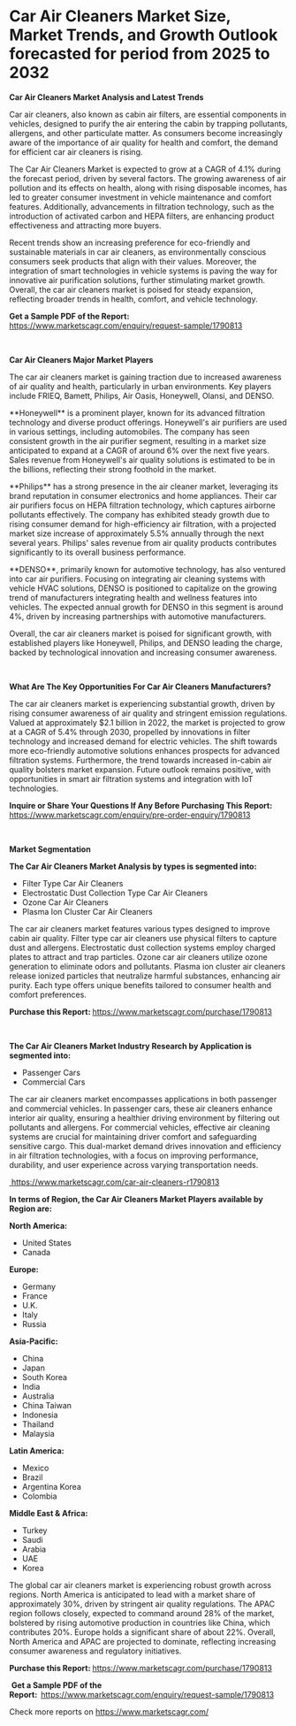 <p><h1>Car Air Cleaners Market Size, Market Trends, and Growth Outlook forecasted for period from 2025 to 2032</h1></p><p><strong>Car Air Cleaners Market Analysis and Latest Trends</strong></p>
<p><p>Car air cleaners, also known as cabin air filters, are essential components in vehicles, designed to purify the air entering the cabin by trapping pollutants, allergens, and other particulate matter. As consumers become increasingly aware of the importance of air quality for health and comfort, the demand for efficient car air cleaners is rising.</p><p>The Car Air Cleaners Market is expected to grow at a CAGR of 4.1% during the forecast period, driven by several factors. The growing awareness of air pollution and its effects on health, along with rising disposable incomes, has led to greater consumer investment in vehicle maintenance and comfort features. Additionally, advancements in filtration technology, such as the introduction of activated carbon and HEPA filters, are enhancing product effectiveness and attracting more buyers.</p><p>Recent trends show an increasing preference for eco-friendly and sustainable materials in car air cleaners, as environmentally conscious consumers seek products that align with their values. Moreover, the integration of smart technologies in vehicle systems is paving the way for innovative air purification solutions, further stimulating market growth. Overall, the car air cleaners market is poised for steady expansion, reflecting broader trends in health, comfort, and vehicle technology.</p></p>
<p><strong>Get a Sample PDF of the Report:&nbsp;</strong> <a href="https://www.marketscagr.com/enquiry/request-sample/1790813?utm_campaign=3575&utm_medium=2&utm_source=Github&utm_content=ia&utm_term=30032025&utm_id=car-air-cleaners">https://www.marketscagr.com/enquiry/request-sample/1790813</a></p>
<p>&nbsp;</p>
<p><strong>Car Air Cleaners Major Market Players</strong></p>
<p><p>The car air cleaners market is gaining traction due to increased awareness of air quality and health, particularly in urban environments. Key players include FRIEQ, Bamett, Philips, Air Oasis, Honeywell, Olansi, and DENSO.</p><p>**Honeywell** is a prominent player, known for its advanced filtration technology and diverse product offerings. Honeywell's air purifiers are used in various settings, including automobiles. The company has seen consistent growth in the air purifier segment, resulting in a market size anticipated to expand at a CAGR of around 6% over the next five years. Sales revenue from Honeywell's air quality solutions is estimated to be in the billions, reflecting their strong foothold in the market.</p><p>**Philips** has a strong presence in the air cleaner market, leveraging its brand reputation in consumer electronics and home appliances. Their car air purifiers focus on HEPA filtration technology, which captures airborne pollutants effectively. The company has exhibited steady growth due to rising consumer demand for high-efficiency air filtration, with a projected market size increase of approximately 5.5% annually through the next several years. Philips' sales revenue from air quality products contributes significantly to its overall business performance.</p><p>**DENSO**, primarily known for automotive technology, has also ventured into car air purifiers. Focusing on integrating air cleaning systems with vehicle HVAC solutions, DENSO is positioned to capitalize on the growing trend of manufacturers integrating health and wellness features into vehicles. The expected annual growth for DENSO in this segment is around 4%, driven by increasing partnerships with automotive manufacturers.</p><p>Overall, the car air cleaners market is poised for significant growth, with established players like Honeywell, Philips, and DENSO leading the charge, backed by technological innovation and increasing consumer awareness.</p></p>
<p>&nbsp;</p>
<p><strong>What Are The Key Opportunities For Car Air Cleaners Manufacturers?</strong></p>
<p><p>The car air cleaners market is experiencing substantial growth, driven by rising consumer awareness of air quality and stringent emission regulations. Valued at approximately $2.1 billion in 2022, the market is projected to grow at a CAGR of 5.4% through 2030, propelled by innovations in filter technology and increased demand for electric vehicles. The shift towards more eco-friendly automotive solutions enhances prospects for advanced filtration systems. Furthermore, the trend towards increased in-cabin air quality bolsters market expansion. Future outlook remains positive, with opportunities in smart air filtration systems and integration with IoT technologies.</p></p>
<p><strong>Inquire or Share Your Questions If Any Before Purchasing This Report:</strong> <a href="https://www.marketscagr.com/enquiry/pre-order-enquiry/1790813?utm_campaign=3575&utm_medium=2&utm_source=Github&utm_content=ia&utm_term=30032025&utm_id=car-air-cleaners">https://www.marketscagr.com/enquiry/pre-order-enquiry/1790813</a></p>
<p>&nbsp;</p>
<p><strong>Market Segmentation</strong></p>
<p><strong>The Car Air Cleaners Market Analysis by types is segmented into:</strong></p>
<p><ul><li>Filter Type Car Air Cleaners</li><li>Electrostatic Dust Collection Type Car Air Cleaners</li><li>Ozone Car Air Cleaners</li><li>Plasma Ion Cluster Car Air Cleaners</li></ul></p>
<p><p>The car air cleaners market features various types designed to improve cabin air quality. Filter type car air cleaners use physical filters to capture dust and allergens. Electrostatic dust collection systems employ charged plates to attract and trap particles. Ozone car air cleaners utilize ozone generation to eliminate odors and pollutants. Plasma ion cluster air cleaners release ionized particles that neutralize harmful substances, enhancing air purity. Each type offers unique benefits tailored to consumer health and comfort preferences.</p></p>
<p><strong>Purchase this Report:&nbsp;</strong><a href="https://www.marketscagr.com/purchase/1790813?utm_campaign=3575&utm_medium=2&utm_source=Github&utm_content=ia&utm_term=30032025&utm_id=car-air-cleaners">https://www.marketscagr.com/purchase/1790813</a></p>
<p>&nbsp;</p>
<p><strong>The Car Air Cleaners Market Industry Research by Application is segmented into:</strong></p>
<p><ul><li>Passenger Cars</li><li>Commercial Cars</li></ul></p>
<p><p>The car air cleaners market encompasses applications in both passenger and commercial vehicles. In passenger cars, these air cleaners enhance interior air quality, ensuring a healthier driving environment by filtering out pollutants and allergens. For commercial vehicles, effective air cleaning systems are crucial for maintaining driver comfort and safeguarding sensitive cargo. This dual-market demand drives innovation and efficiency in air filtration technologies, with a focus on improving performance, durability, and user experience across varying transportation needs.</p></p>
<p><a href="https://www.marketscagr.com/car-air-cleaners-r1790813?utm_campaign=3575&utm_medium=2&utm_source=Github&utm_content=ia&utm_term=30032025&utm_id=car-air-cleaners">&nbsp;https://www.marketscagr.com/car-air-cleaners-r1790813</a></p>
<p><strong>In terms of Region, the Car Air Cleaners Market Players available by Region are:</strong></p>
<p>
    <p> <strong> North America: </strong>
        <ul>
            <li>United States</li>
            <li>Canada</li>
        </ul>
        </p> 
    <p> <strong> Europe: </strong>
        <ul>
            <li>Germany</li>
            <li>France</li>
            <li>U.K.</li>
            <li>Italy</li>
            <li>Russia</li>
        </ul>
        </p> 
    <p> <strong> Asia-Pacific: </strong>
        <ul>
            <li>China</li>
            <li>Japan</li>
            <li>South Korea</li>
            <li>India</li>
            <li>Australia</li>
            <li>China Taiwan</li>
            <li>Indonesia</li>
            <li>Thailand</li>
            <li>Malaysia</li>
        </ul>
        </p> 
    <p> <strong> Latin America: </strong>
        <ul>
            <li>Mexico</li>
            <li>Brazil</li>
            <li>Argentina Korea</li>
            <li>Colombia</li>
        </ul>
        </p> 
    <p> <strong> Middle East & Africa: </strong>
        <ul>
            <li>Turkey</li>
            <li>Saudi</li>
            <li>Arabia</li>
            <li>UAE</li>
            <li>Korea</li>
        </ul>
    </p>
    </p>
<p><p>The global car air cleaners market is experiencing robust growth across regions. North America is anticipated to lead with a market share of approximately 30%, driven by stringent air quality regulations. The APAC region follows closely, expected to command around 28% of the market, bolstered by rising automotive production in countries like China, which contributes 20%. Europe holds a significant share of about 22%. Overall, North America and APAC are projected to dominate, reflecting increasing consumer awareness and regulatory initiatives.</p></p>
<p><strong>Purchase this Report: </strong><a href="https://www.marketscagr.com/purchase/1790813?utm_campaign=3575&utm_medium=2&utm_source=Github&utm_content=ia&utm_term=30032025&utm_id=car-air-cleaners">https://www.marketscagr.com/purchase/1790813</a></p>
<p>&nbsp;<strong>Get a Sample PDF of the Report:&nbsp;&nbsp;</strong><a href="https://www.marketscagr.com/enquiry/request-sample/1790813?utm_campaign=3575&utm_medium=2&utm_source=Github&utm_content=ia&utm_term=30032025&utm_id=car-air-cleaners">https://www.marketscagr.com/enquiry/request-sample/1790813</a></p>
<p><strong></strong></p>
<p>Check more reports on <a href="https://www.marketscagr.com/?utm_campaign=3575&utm_medium=2&utm_source=Github&utm_content=ia&utm_term=30032025&utm_id=car-air-cleaners">https://www.marketscagr.com/</a></p>